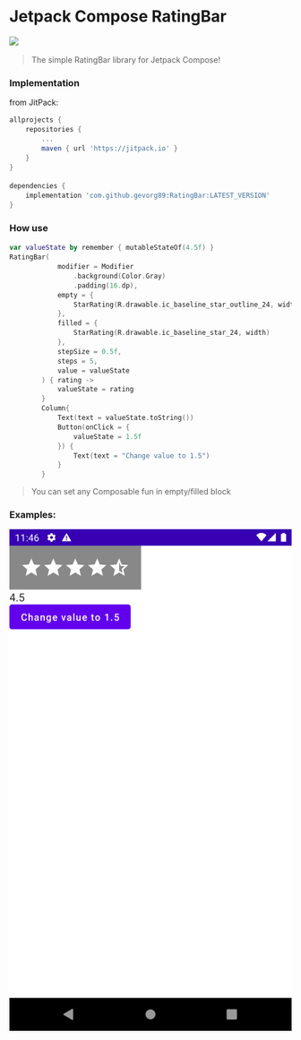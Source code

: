 # Jetpack Compose RatingBar
[![](https://jitpack.io/v/gevorg89/RatingBar.svg)](https://jitpack.io/#gevorg89/RatingBar)
> The simple RatingBar library for Jetpack Compose!

### Implementation
from JitPack:
```gradle
allprojects {
    repositories {
        ...
        maven { url 'https://jitpack.io' }
    }
}

dependencies {
    implementation 'com.github.gevorg89:RatingBar:LATEST_VERSION'
}
```

### How use
``` kotlin
var valueState by remember { mutableStateOf(4.5f) }
RatingBar(
            modifier = Modifier
                .background(Color.Gray)
                .padding(16.dp),
            empty = {
                StarRating(R.drawable.ic_baseline_star_outline_24, width)
            },
            filled = {
                StarRating(R.drawable.ic_baseline_star_24, width)
            },
            stepSize = 0.5f,
            steps = 5,
            value = valueState
        ) { rating ->
            valueState = rating
        }
        Column{
            Text(text = valueState.toString())
            Button(onClick = {
                valueState = 1.5f
            }) {
                Text(text = "Change value to 1.5")
            }
        }
```
>You can set any Composable fun in empty/filled block

### Examples:
![](images/stars.png)